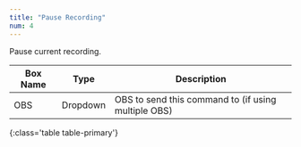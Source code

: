 ```yaml
---
title: "Pause Recording"
num: 4
---
```


Pause current recording.

| Box Name | Type | Description | 
|-------|--------|--------
|OBS|Dropdown|OBS to send this command to (if using multiple OBS)|
{:class='table table-primary'}









